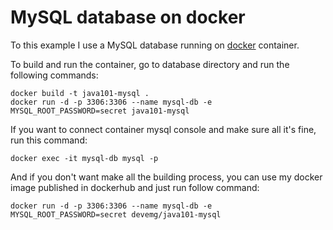 # MySQL database on docker 
To this example I use a MySQL database running on [docker](https://www.docker.com/) container. 


To build and run the container, go to database directory and run the following commands: 
```
docker build -t java101-mysql .
docker run -d -p 3306:3306 --name mysql-db -e MYSQL_ROOT_PASSWORD=secret java101-mysql
```

If you want to connect container mysql console and make sure all it's fine, run this command: 
```
docker exec -it mysql-db mysql -p
```
And if you don't want make all the building process, you can use my docker image published in dockerhub and just run follow command:

```
docker run -d -p 3306:3306 --name mysql-db -e MYSQL_ROOT_PASSWORD=secret devemg/java101-mysql
```